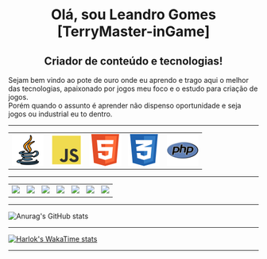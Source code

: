 <html>
<body>
  <h1 align="center">Olá, sou Leandro Gomes [TerryMaster-inGame]</h1>
  <h2 align="center">Criador de conteúdo e tecnologias!</h2>

  <p>    Sejam bem vindo ao pote de ouro onde eu aprendo e trago aqui o melhor das tecnologias, apaixonado por jogos meu foco e o estudo para criação de jogos. <br>
         Porém quando o assunto é aprender não dispenso oportunidade e seja jogos ou industrial eu to dentro.
  </p>

<hr>
<table>
<tr>
<td><img src="img/java.png" width="64" height="64"></td>
<td><img src="img/js.png" width="64" height="64"></td>
<td><img src="img/html.png" width="64" height="64"></td>
<td><img src="img/css.png" width="64" height="64"></td>
<td><img src="img/php.png" width="64" height="64"></td>
</tr>
</table>

<hr>

<table>
<tr>
<td><a href="https://mult-verso.com" target="_blank"><img src="https://img.shields.io/badge/website-000000?style=for-the-badge&logo=About.me&logoColor=white"></a>
</td>
<td><a href="https://www.youtube.com/@L2MultVerso" target="_blank"><img src="https://img.shields.io/badge/YouTube-FF0000?style=for-the-badge&logo=youtube&logoColor=white"></a>
</td>
<td><a href="https://www.facebook.com/profile.php?id=100094957390851" target="_blank"><img src="https://img.shields.io/badge/Facebook-1877F2?style=for-the-badge&logo=facebook&logoColor=white"></a>
</td>
<td><a href="https://www.linkedin.com/in/leandro-gomes-santos-81694919b/" target="_blank"><img src="https://img.shields.io/badge/LinkedIn-0077B5?style=for-the-badge&logo=linkedin&logoColor=white"></a>
</td>
</td>
<td><a href="https://chat.whatsapp.com/J85Vz2Fi8stGoTWSLIMPdk" target="_blank"><img src="https://img.shields.io/badge/WhatsApp-25D366?style=for-the-badge&logo=whatsapp&logoColor=white"></a>
</td>
<td><a href="https://www.instagram.com/terrygomess/" target="_blank"><img src="https://img.shields.io/badge/Instagram-E4405F?style=for-the-badge&logo=instagram&logoColor=white"></a>
</td>
<td><a href="https://discord.gg/EN8mJBcu" target="_blank"><img src="https://img.shields.io/badge/Discord-7289DA?style=for-the-badge&logo=discord&logoColor=white"></a>
</td>
</tr>
</table>

<div>
<hr>

![Anurag's GitHub stats](https://github-readme-stats.vercel.app/api?username=LeoTerryMaster&show=reviews,discussions_started,discussions_answered,prs_merged,prs_merged_percentage&theme=radical)

<hr>

  [![Harlok's WakaTime stats](https://github-readme-stats.vercel.app/api/wakatime?username=TerryMaster)](https://github.com/LeoTerryMaster/github-readme-stats)
<hr>
</div>



</body>
</html>











